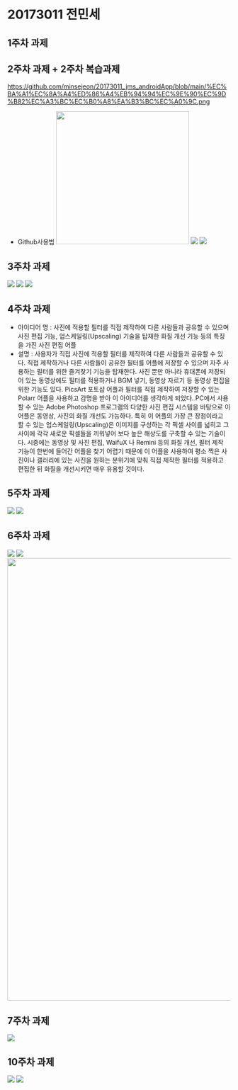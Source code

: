 # 20173011 전민세

## 1주차 과제

## 2주차 과제 + 2주차 복습과제
https://github.com/minsejeon/20173011_jms_androidApp/blob/main/%EC%BA%A1%EC%8A%A4%ED%86%A4%EB%94%94%EC%9E%90%EC%9D%B82%EC%A3%BC%EC%B0%A8%EA%B3%BC%EC%A0%9C.png 
  - Github사용법
<img width="300" height="300" src="./png/고양이.jpg"></img>
<img width="" height="" src="./png/캡스톤디자인2주차과제.png"></img>
<img width="" height="" src="./png/캡스톤디자인2주차복습과제.png"></img>

## 3주차 과제
<img width="" height="" src="./png/캡스톤디자인3주차과제.png"></img>
<img width="" height="" src="./png/캡스톤디자인3주차과제2.png"></img>
<img width="" height="" src="./png/캡스톤디자인3주차과제3.png"></img>

## 4주차 과제

   - 아이디어 명 : 사진에 적용할 필터를 직접 제작하여 다른 사람들과 공유할 수 있으며 사진 편집 기능, 업스케일링(Upscaling) 기술을 탑재한 화질 개선 기능 등의 특징을 가진 사진 편집 어플
   - 설명 : 사용자가 직접 사진에 적용할 필터를 제작하여 다른 사람들과 공유할 수 있다. 직접 제작하거나 다른 사람들이 공유한 필터를 어플에 저장할 수 있으며 자주 사용하는 필터를 위한 즐겨찾기 기능을 탑재한다. 사진 뿐만 아니라 휴대폰에 저장되어 있는 동영상에도 필터를 적용하거나 BGM 넣기, 동영상 자르기 등 동영상 편집을 위한 기능도 있다. PicsArt 포토샵 어플과 필터를 직접 제작하여 저장할 수 있는 Polarr 어플을 사용하고 감명을 받아 이 아이디어를 생각하게 되었다. PC에서 사용할 수 있는 Adobe Photoshop 프로그램의 다양한 사진 편집 시스템을 바탕으로 이 어플은 동영상, 사진의 화질 개선도 가능하다. 특히 이 어플의 가장 큰 장점이라고 할 수 있는 업스케일링(Upscaling)은 이미지를 구성하는 각 픽셀 사이를 넓히고 그 사이에 각각 새로운 픽셀들을 끼워넣어 보다 높은 해상도를 구축할 수 있는 기술이다. 시중에는 동영상 및 사진 편집, WaifuX 나 Remini 등의 화질 개선, 필터 제작 기능이 한번에 들어간 어플을 찾기 어렵기 때문에 이 어플을 사용하여 평소 찍은 사진이나 갤러리에 있는 사진을 원하는 분위기에 맞춰 직접 제작한 필터를 적용하고 편집한 뒤 화질을 개선시키면 매우 유용할 것이다.
 
## 5주차 과제
<img width="" height="" src="./png/캡스톤디자인5주차과제1.png"></img>
<img width="" height="" src="./png/캡스톤디자인5주차과제2.png"></img>

## 6주차 과제
<img width="" height="" src="./png/캡스톤디자인6주차과제1.png"></img>
<img width="" height="" src="./png/캡스톤디자인6주차과제2.png"></img>
<img width="" height="1000" src="./png/캡스톤디자인6주차과제3.png"></img>

## 7주차 과제
<img width="" height="" src="./png/캡스톤디자인 7주차과제1.png"></img>

## 10주차 과제
<img width="" height="" src="./png/캡스톤디자인 10주차과제1.png"></img>
<img width="" height="" src="./png/캡스톤디자인 10주차과제2.png"></img>

